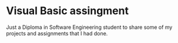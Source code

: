 # Visual Basic assingment
Just a Diploma in Software Engineering student to share some of my projects and assignments that I had done.
